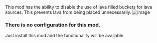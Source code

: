 This mod has the ability to disable the use of lava filled buckets for lava sources. 
This prevents lava from being placed unnecessarily.
![image](https://cdn.modrinth.com/data/cached_images/5c4e7c50935fe2f5763b8a7dbbbd9d67151fbc9a.png)
### **There is no configuration for this mod.**
Just install this mod and the functionality will be available.
